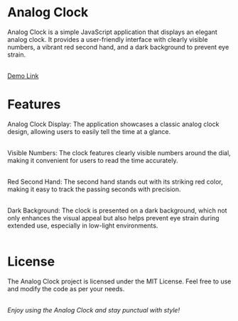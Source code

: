<h1>Analog Clock</h1>
Analog Clock is a simple JavaScript application that displays an elegant analog clock. It provides a user-friendly interface with clearly visible numbers, a vibrant red second hand, and a dark background to prevent eye strain.<br><br>

<a href="https://jo-erl.github.io/AnalogClock/">Demo Link</a>


<h1>Features</h1>
Analog Clock Display: The application showcases a classic analog clock design, allowing users to easily tell the time at a glance.<br><br>

Visible Numbers: The clock features clearly visible numbers around the dial, making it convenient for users to read the time accurately.<br><br>

Red Second Hand: The second hand stands out with its striking red color, making it easy to track the passing seconds with precision.<br><br>

Dark Background: The clock is presented on a dark background, which not only enhances the visual appeal but also helps prevent eye strain during extended use, especially in low-light environments.<br><br>

<h1>License</h1>
The Analog Clock project is licensed under the MIT License. Feel free to use and modify the code as per your needs.<br><br>

<i>Enjoy using the Analog Clock and stay punctual with style!</i>
